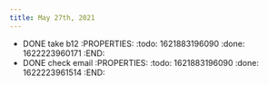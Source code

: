 ```yaml
---
title: May 27th, 2021
---
```


- DONE take b12
:PROPERTIES:
:todo: 1621883196090
:done: 1622223960171
:END:
- DONE check email
:PROPERTIES:
:todo: 1621883196090
:done: 1622223961514
:END:
